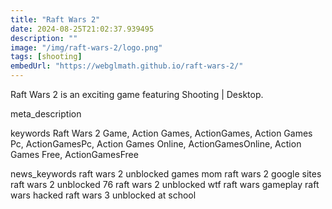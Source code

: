 ```yaml
---
title: "Raft Wars 2"
date: 2024-08-25T21:02:37.939495
description: ""
image: "/img/raft-wars-2/logo.png"
tags: [shooting]
embedUrl: "https://webglmath.github.io/raft-wars-2/"
---
```


Raft Wars 2 is an exciting game featuring Shooting | Desktop.

meta_description



keywords
Raft Wars 2 Game, Action Games, ActionGames, Action Games Pc, ActionGamesPc, Action Games Online, ActionGamesOnline, Action Games Free, ActionGamesFree


news_keywords
raft wars 2 unblocked games mom raft wars 2 google sites raft wars 2 unblocked 76 raft wars 2 unblocked wtf raft wars gameplay raft wars hacked raft wars 3 unblocked at school
